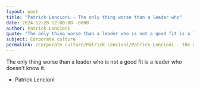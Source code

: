 ```yaml
---
layout: post
title: "Patrick Lencioni - The only thing worse than a leader who"
date: 2024-12-28 12:00:00 -0000
author: Patrick Lencioni
quote: "The only thing worse than a leader who is not a good fit is a leader who doesn't know it."
subject: Corporate culture
permalink: /Corporate culture/Patrick Lencioni/Patrick Lencioni - The only thing worse than a leader who
---
```


The only thing worse than a leader who is not a good fit is a leader who doesn't know it.

- Patrick Lencioni
